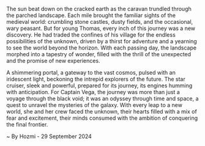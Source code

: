 
The sun beat down on the cracked earth as the caravan trundled through the parched landscape. Each mile brought the familiar sights of the medieval world: crumbling stone castles, dusty fields, and the occasional, wary peasant. But for young Thomas, every inch of this journey was a new discovery. He had traded the confines of his village for the endless possibilities of the unknown, driven by a thirst for adventure and a yearning to see the world beyond the horizon. With each passing day, the landscape morphed into a tapestry of wonder, filled with the thrill of the unexpected and the promise of new experiences. 

A shimmering portal, a gateway to the vast cosmos, pulsed with an iridescent light, beckoning the intrepid explorers of the future. The star cruiser, sleek and powerful, prepared for its journey, its engines humming with anticipation. For Captain Vega, the journey was more than just a voyage through the black void; it was an odyssey through time and space, a quest to unravel the mysteries of the galaxy. With every leap to a new world, she and her crew faced the unknown, their hearts filled with a mix of fear and excitement, their minds consumed with the ambition of conquering the final frontier. 

~ By Hozmi - 29 September 2024
